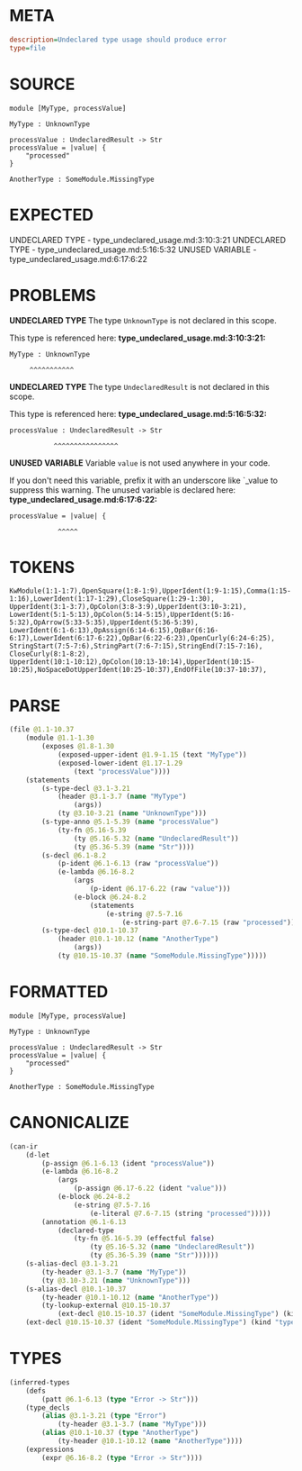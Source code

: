 # META
~~~ini
description=Undeclared type usage should produce error
type=file
~~~
# SOURCE
~~~roc
module [MyType, processValue]

MyType : UnknownType

processValue : UndeclaredResult -> Str
processValue = |value| {
    "processed"
}

AnotherType : SomeModule.MissingType
~~~
# EXPECTED
UNDECLARED TYPE - type_undeclared_usage.md:3:10:3:21
UNDECLARED TYPE - type_undeclared_usage.md:5:16:5:32
UNUSED VARIABLE - type_undeclared_usage.md:6:17:6:22
# PROBLEMS
**UNDECLARED TYPE**
The type `UnknownType` is not declared in this scope.

This type is referenced here:
**type_undeclared_usage.md:3:10:3:21:**
```roc
MyType : UnknownType
```
         ^^^^^^^^^^^


**UNDECLARED TYPE**
The type `UndeclaredResult` is not declared in this scope.

This type is referenced here:
**type_undeclared_usage.md:5:16:5:32:**
```roc
processValue : UndeclaredResult -> Str
```
               ^^^^^^^^^^^^^^^^


**UNUSED VARIABLE**
Variable `value` is not used anywhere in your code.

If you don't need this variable, prefix it with an underscore like `_value to suppress this warning.
The unused variable is declared here:
**type_undeclared_usage.md:6:17:6:22:**
```roc
processValue = |value| {
```
                ^^^^^


# TOKENS
~~~zig
KwModule(1:1-1:7),OpenSquare(1:8-1:9),UpperIdent(1:9-1:15),Comma(1:15-1:16),LowerIdent(1:17-1:29),CloseSquare(1:29-1:30),
UpperIdent(3:1-3:7),OpColon(3:8-3:9),UpperIdent(3:10-3:21),
LowerIdent(5:1-5:13),OpColon(5:14-5:15),UpperIdent(5:16-5:32),OpArrow(5:33-5:35),UpperIdent(5:36-5:39),
LowerIdent(6:1-6:13),OpAssign(6:14-6:15),OpBar(6:16-6:17),LowerIdent(6:17-6:22),OpBar(6:22-6:23),OpenCurly(6:24-6:25),
StringStart(7:5-7:6),StringPart(7:6-7:15),StringEnd(7:15-7:16),
CloseCurly(8:1-8:2),
UpperIdent(10:1-10:12),OpColon(10:13-10:14),UpperIdent(10:15-10:25),NoSpaceDotUpperIdent(10:25-10:37),EndOfFile(10:37-10:37),
~~~
# PARSE
~~~clojure
(file @1.1-10.37
	(module @1.1-1.30
		(exposes @1.8-1.30
			(exposed-upper-ident @1.9-1.15 (text "MyType"))
			(exposed-lower-ident @1.17-1.29
				(text "processValue"))))
	(statements
		(s-type-decl @3.1-3.21
			(header @3.1-3.7 (name "MyType")
				(args))
			(ty @3.10-3.21 (name "UnknownType")))
		(s-type-anno @5.1-5.39 (name "processValue")
			(ty-fn @5.16-5.39
				(ty @5.16-5.32 (name "UndeclaredResult"))
				(ty @5.36-5.39 (name "Str"))))
		(s-decl @6.1-8.2
			(p-ident @6.1-6.13 (raw "processValue"))
			(e-lambda @6.16-8.2
				(args
					(p-ident @6.17-6.22 (raw "value")))
				(e-block @6.24-8.2
					(statements
						(e-string @7.5-7.16
							(e-string-part @7.6-7.15 (raw "processed")))))))
		(s-type-decl @10.1-10.37
			(header @10.1-10.12 (name "AnotherType")
				(args))
			(ty @10.15-10.37 (name "SomeModule.MissingType")))))
~~~
# FORMATTED
~~~roc
module [MyType, processValue]

MyType : UnknownType

processValue : UndeclaredResult -> Str
processValue = |value| {
	"processed"
}

AnotherType : SomeModule.MissingType
~~~
# CANONICALIZE
~~~clojure
(can-ir
	(d-let
		(p-assign @6.1-6.13 (ident "processValue"))
		(e-lambda @6.16-8.2
			(args
				(p-assign @6.17-6.22 (ident "value")))
			(e-block @6.24-8.2
				(e-string @7.5-7.16
					(e-literal @7.6-7.15 (string "processed")))))
		(annotation @6.1-6.13
			(declared-type
				(ty-fn @5.16-5.39 (effectful false)
					(ty @5.16-5.32 (name "UndeclaredResult"))
					(ty @5.36-5.39 (name "Str"))))))
	(s-alias-decl @3.1-3.21
		(ty-header @3.1-3.7 (name "MyType"))
		(ty @3.10-3.21 (name "UnknownType")))
	(s-alias-decl @10.1-10.37
		(ty-header @10.1-10.12 (name "AnotherType"))
		(ty-lookup-external @10.15-10.37
			(ext-decl @10.15-10.37 (ident "SomeModule.MissingType") (kind "type"))))
	(ext-decl @10.15-10.37 (ident "SomeModule.MissingType") (kind "type")))
~~~
# TYPES
~~~clojure
(inferred-types
	(defs
		(patt @6.1-6.13 (type "Error -> Str")))
	(type_decls
		(alias @3.1-3.21 (type "Error")
			(ty-header @3.1-3.7 (name "MyType")))
		(alias @10.1-10.37 (type "AnotherType")
			(ty-header @10.1-10.12 (name "AnotherType"))))
	(expressions
		(expr @6.16-8.2 (type "Error -> Str"))))
~~~
